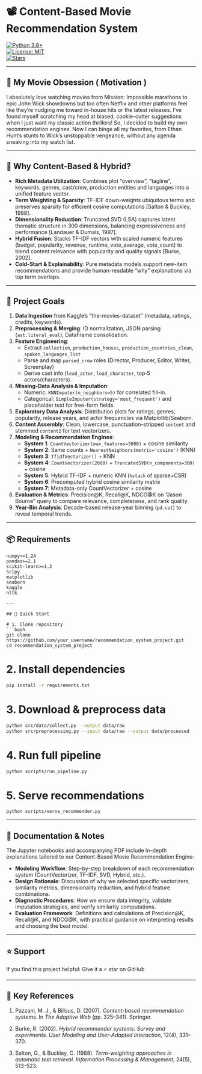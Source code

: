 # 📽 Content-Based Movie Recommendation System

[![Python 3.8+](https://img.shields.io/badge/python-3.8%2B-blue.svg)](https://www.python.org/)  
[![License: MIT](https://img.shields.io/badge/License-MIT-green.svg)](LICENSE)  
[![Stars](https://img.shields.io/github/stars/your_username/recommendation_system_project.svg)](https://github.com/your_username/recommendation_system_project/stargazers)

---

## 🍿 My Movie Obsession ( Motivation )

I absolutely love watching movies from  Mission: Impossible marathons to epic John Wick showdowns but too often Netflix and other platforms feel like they’re nudging me toward in-house hits or the latest releases. I’ve found myself scratching my head at biased, cookie-cutter suggestions when I just want my classic action thrillers! So, I decided to build my own recommendation engines. Now I can binge all my favorites, from Ethan Hunt’s stunts to Wick’s unstoppable vengeance, without any agenda sneaking into my watch list.


---

## 🧩 Why Content-Based & Hybrid?

- **Rich Metadata Utilization**: Combines plot “overview”, “tagline”, keywords, genres, cast/crew, production entities and languages into a unified feature vector.  
- **Term Weighting & Sparsity**: TF-IDF down-weights ubiquitous terms and preserves sparsity for efficient cosine computations [Salton & Buckley, 1988].  
- **Dimensionality Reduction**: Truncated SVD (LSA) captures latent thematic structure in 300 dimensions, balancing expressiveness and performance [Landauer & Dumais, 1997].  
- **Hybrid Fusion**: Stacks TF-IDF vectors with scaled numeric features (budget, popularity, revenue, runtime, vote_average, vote_count) to blend content relevance with popularity and quality signals [Burke, 2002].  
- **Cold-Start & Explainability**: Pure metadata models support new-item recommendations and provide human-readable “why” explanations via top term overlaps.

---

## 🚀 Project Goals

1. **Data Ingestion** from Kaggle’s “the-movies-dataset” (metadata, ratings, credits, keywords).  
2. **Preprocessing & Merging**: ID normalization, JSON parsing (`ast.literal_eval`), DataFrame consolidation.  
3. **Feature Engineering**:  
   - Extract `collection`, `production_houses`, `production_countries_clean`, `spoken_languages_list`  
   - Parse and map `parsed_crew` roles (Director, Producer, Editor, Writer, Screenplay)  
   - Derive cast info (`lead_actor`, `lead_character`, top‐5 actors/characters).  
4. **Missing-Data Analysis & Imputation**:  
   - Numeric: `KNNImputer(n_neighbors=5)` for correlated fill-in.  
   - Categorical: `SimpleImputer(strategy='most_frequent')` and placeholder text for free-form fields.  
5. **Exploratory Data Analysis**: Distribution plots for ratings, genres, popularity, release years, and actor frequencies via Matplotlib/Seaborn.  
6. **Content Assembly**: Clean, lowercase, punctuation-stripped `content` and stemmed `content2` for text vectorizers.  
7. **Modeling & Recommendation Engines**:  
   - **System 1**: `CountVectorizer(max_features=3000)` + cosine similarity  
   - **System 2**: Same counts + `NearestNeighbors(metric='cosine')` (KNN)  
   - **System 3**: `TfidfVectorizer()` + KNN  
   - **System 4**: `CountVectorizer(2000)` + `TruncatedSVD(n_components=300)` + cosine  
   - **System 5**: Hybrid TF-IDF + numeric KNN (`hstack` of sparse+CSR)  
   - **System 6**: Precomputed hybrid cosine similarity matrix  
   - **System 7**: Metadata-only CountVectorizer + cosine  
8. **Evaluation & Metrics**: Precision@K, Recall@K, NDCG@K on “Jason Bourne” query to compare relevance, completeness, and rank quality.  
9. **Year-Bin Analysis**: Decade-based release-year binning (`pd.cut`) to reveal temporal trends.

---

## 📦 Requirements

```text
numpy>=1.24
pandas>=2.1
scikit-learn>=1.2
scipy
matplotlib
seaborn
kaggle
nltk

---

## 🚀 Quick Start

# 1. Clone repository
```bash
git clone https://github.com/your_username/recommendation_system_project.git
cd recommendation_system_project
```

# 2. Install dependencies
```bash
pip install -r requirements.txt
```

# 3. Download & preprocess data
```bash
python src/data/collect.py --output data/raw
python src/preprocessing.py --input data/raw --output data/processed
```

# 4. Run full pipeline
```bash
python scripts/run_pipeline.py
```

# 5. Serve recommendations
```bash
python scripts/serve_recommender.py
```

---

## 📖 Documentation & Notes

The Jupyter notebooks and accompanying PDF include in-depth explanations tailored to our Content-Based Movie Recommendation Engine:

- **Modeling Workflow**: Step-by-step breakdown of each recommendation system (CountVectorizer, TF-IDF, SVD, Hybrid, etc.).
- **Design Rationale**: Discussion of why we selected specific vectorizers, similarity metrics, dimensionality reduction, and hybrid feature combinations.
- **Diagnostic Procedures**: How we ensure data integrity, validate imputation strategies, and verify similarity computations.
- **Evaluation Framework**: Definitions and calculations of Precision@K, Recall@K, and NDCG@K, with practical guidance on interpreting results and choosing the best model.

---

## ⭐ Support
If you find this project helpful:
Give it a ⭐ star on GitHub


---

## 📑 Key References

1. Pazzani, M. J., & Billsus, D. (2007). _Content-based recommendation systems_. In *The Adaptive Web* (pp. 325–341). Springer.

2. Burke, R. (2002). _Hybrid recommender systems: Survey and experiments_. *User Modeling and User-Adapted Interaction*, 12(4), 331–370.

3. Salton, G., & Buckley, C. (1988). _Term-weighting approaches in automatic text retrieval_. *Information Processing & Management*, 24(5), 513–523.
